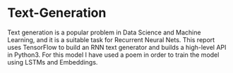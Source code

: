 # Text-Generation
Text generation is a popular problem in Data Science and Machine Learning, and it is a suitable task for Recurrent Neural Nets. This report uses TensorFlow to build an RNN text generator and builds a high-level API in Python3.
For this model I have used a poem in order to train the model using LSTMs and Embeddings.
